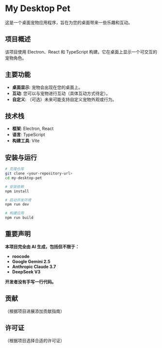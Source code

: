 # My Desktop Pet

这是一个桌面宠物应用程序，旨在为您的桌面带来一些乐趣和互动。

## 项目概述

该项目使用 Electron、React 和 TypeScript 构建。它在桌面上显示一个可交互的宠物角色。

## 主要功能

*   **桌面显示**: 宠物会出现在您的桌面上。
*   **互动**: 您可以与宠物进行互动（具体互动方式待定）。
*   **自定义**: （可选）未来可能支持自定义宠物外观或行为。

## 技术栈

*   **框架**: Electron, React
*   **语言**: TypeScript
*   **构建工具**: Vite

## 安装与运行

```bash
# 克隆仓库
git clone <your-repository-url>
cd my-desktop-pet

# 安装依赖
npm install

# 启动开发环境
npm run dev

# 构建应用
npm run build
```

## 重要声明

**本项目完全由 AI 生成，包括但不限于：**

*   **roocode**
*   **Google Gemini 2.5**
*   **Anthropic Claude 3.7**
*   **DeepSeek V3**

**开发者没有手写一行代码。**

## 贡献

（根据项目进展添加贡献指南）

## 许可证

（根据项目选择合适的许可证）
